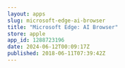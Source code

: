 ```yaml
---
layout: apps
slug: microsoft-edge-ai-browser
title: "Microsoft Edge: AI Browser"
store: apple
app_id: 1288723196
date: 2024-06-12T00:09:17Z
published: 2018-06-11T07:39:42Z
---
```

